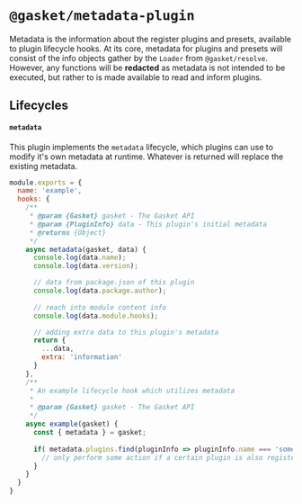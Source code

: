 # `@gasket/metadata-plugin`

Metadata is the information about the register plugins and presets, available
to plugin lifecycle hooks. At its core, metadata for plugins and presets
will consist of the info objects gather by the `Loader` from `@gasket/resolve`.
However, any functions will be **redacted** as metadata is not intended to be
executed, but rather to is made available to read and inform plugins. 

## Lifecycles

#### `metadata`

This plugin implements the `metadata` lifecycle, which plugins can use to
modify it's own metadata at runtime. Whatever is returned will replace the
existing metadata.

```js
module.exports = {
  name: 'example',
  hooks: {
    /**
     * @param {Gasket} gasket - The Gasket API
     * @param {PluginInfo} data - This plugin's initial metadata
     * @returns {Object} 
     */
    async metadata(gasket, data) {
      console.log(data.name);
      console.log(data.version);

      // data from package.json of this plugin
      console.log(data.package.author);
      
      // reach into module content info
      console.log(data.module.hooks);

      // adding extra data to this plugin's metadata
      return {
        ...data,
        extra: 'information'
      }
    },
    /**
     * An example lifecycle hook which utilizes metadata
     * 
     * @param {Gasket} gasket - The Gasket API
     */
    async example(gasket) {
      const { metadata } = gasket;
     
      if( metadata.plugins.find(pluginInfo => pluginInfo.name === 'some-plugin') ){
        // only perform some action if a certain plugin is also registered
      }
    }
  }
}
```
